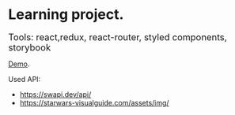 # Learning project.

 <font size=4>Tools: react,redux, react-router, styled components, storybook</font>

 [Demo](https://konst1984.github.io/start-wars-react/).

 Used API: 
 - https://swapi.dev/api/
 - https://starwars-visualguide.com/assets/img/
 